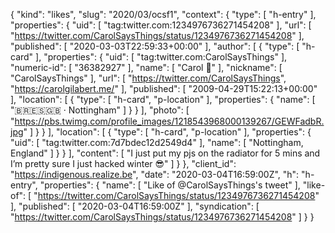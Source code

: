 {
  "kind": "likes",
  "slug": "2020/03/ocsf1",
  "context": {
    "type": [
      "h-entry"
    ],
    "properties": {
      "uid": [
        "tag:twitter.com:1234976736271454208"
      ],
      "url": [
        "https://twitter.com/CarolSaysThings/status/1234976736271454208"
      ],
      "published": [
        "2020-03-03T22:59:33+00:00"
      ],
      "author": [
        {
          "type": [
            "h-card"
          ],
          "properties": {
            "uid": [
              "tag:twitter.com:CarolSaysThings"
            ],
            "numeric-id": [
              "36382927"
            ],
            "name": [
              "Carol 🥱"
            ],
            "nickname": [
              "CarolSaysThings"
            ],
            "url": [
              "https://twitter.com/CarolSaysThings",
              "https://carolgilabert.me/"
            ],
            "published": [
              "2009-04-29T15:22:13+00:00"
            ],
            "location": [
              {
                "type": [
                  "h-card",
                  "p-location"
                ],
                "properties": {
                  "name": [
                    "🇧🇷🇪🇸🇬🇧 · Nottingham"
                  ]
                }
              }
            ],
            "photo": [
              "https://pbs.twimg.com/profile_images/1218543968000139267/GEWFadbR.jpg"
            ]
          }
        }
      ],
      "location": [
        {
          "type": [
            "h-card",
            "p-location"
          ],
          "properties": {
            "uid": [
              "tag:twitter.com:7d7bdec12d2549d4"
            ],
            "name": [
              "Nottingham, England"
            ]
          }
        }
      ],
      "content": [
        "I just put my pjs on the radiator for 5 mins and I’m pretty sure I just hacked winter 😎"
      ]
    }
  },
  "client_id": "https://indigenous.realize.be",
  "date": "2020-03-04T16:59:00Z",
  "h": "h-entry",
  "properties": {
    "name": [
      "Like of @CarolSaysThings's tweet"
    ],
    "like-of": [
      "https://twitter.com/CarolSaysThings/status/1234976736271454208"
    ],
    "published": [
      "2020-03-04T16:59:00Z"
    ],
    "syndication": [
      "https://twitter.com/CarolSaysThings/status/1234976736271454208"
    ]
  }
}

